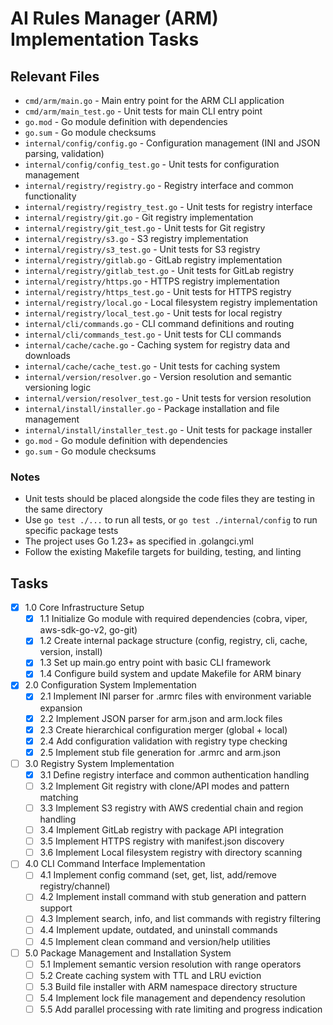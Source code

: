 # AI Rules Manager (ARM) Implementation Tasks

## Relevant Files

- `cmd/arm/main.go` - Main entry point for the ARM CLI application
- `cmd/arm/main_test.go` - Unit tests for main CLI entry point
- `go.mod` - Go module definition with dependencies
- `go.sum` - Go module checksums
- `internal/config/config.go` - Configuration management (INI and JSON parsing, validation)
- `internal/config/config_test.go` - Unit tests for configuration management
- `internal/registry/registry.go` - Registry interface and common functionality
- `internal/registry/registry_test.go` - Unit tests for registry interface
- `internal/registry/git.go` - Git registry implementation
- `internal/registry/git_test.go` - Unit tests for Git registry
- `internal/registry/s3.go` - S3 registry implementation
- `internal/registry/s3_test.go` - Unit tests for S3 registry
- `internal/registry/gitlab.go` - GitLab registry implementation
- `internal/registry/gitlab_test.go` - Unit tests for GitLab registry
- `internal/registry/https.go` - HTTPS registry implementation
- `internal/registry/https_test.go` - Unit tests for HTTPS registry
- `internal/registry/local.go` - Local filesystem registry implementation
- `internal/registry/local_test.go` - Unit tests for local registry
- `internal/cli/commands.go` - CLI command definitions and routing
- `internal/cli/commands_test.go` - Unit tests for CLI commands
- `internal/cache/cache.go` - Caching system for registry data and downloads
- `internal/cache/cache_test.go` - Unit tests for caching system
- `internal/version/resolver.go` - Version resolution and semantic versioning logic
- `internal/version/resolver_test.go` - Unit tests for version resolution
- `internal/install/installer.go` - Package installation and file management
- `internal/install/installer_test.go` - Unit tests for package installer
- `go.mod` - Go module definition with dependencies
- `go.sum` - Go module checksums

### Notes

- Unit tests should be placed alongside the code files they are testing in the same directory
- Use `go test ./...` to run all tests, or `go test ./internal/config` to run specific package tests
- The project uses Go 1.23+ as specified in .golangci.yml
- Follow the existing Makefile targets for building, testing, and linting

## Tasks

- [x] 1.0 Core Infrastructure Setup
  - [x] 1.1 Initialize Go module with required dependencies (cobra, viper, aws-sdk-go-v2, go-git)
  - [x] 1.2 Create internal package structure (config, registry, cli, cache, version, install)
  - [x] 1.3 Set up main.go entry point with basic CLI framework
  - [x] 1.4 Configure build system and update Makefile for ARM binary
- [x] 2.0 Configuration System Implementation
  - [x] 2.1 Implement INI parser for .armrc files with environment variable expansion
  - [x] 2.2 Implement JSON parser for arm.json and arm.lock files
  - [x] 2.3 Create hierarchical configuration merger (global + local)
  - [x] 2.4 Add configuration validation with registry type checking
  - [x] 2.5 Implement stub file generation for .armrc and arm.json
- [ ] 3.0 Registry System Implementation
  - [x] 3.1 Define registry interface and common authentication handling
  - [ ] 3.2 Implement Git registry with clone/API modes and pattern matching
  - [ ] 3.3 Implement S3 registry with AWS credential chain and region handling
  - [ ] 3.4 Implement GitLab registry with package API integration
  - [ ] 3.5 Implement HTTPS registry with manifest.json discovery
  - [ ] 3.6 Implement Local filesystem registry with directory scanning
- [ ] 4.0 CLI Command Interface Implementation
  - [ ] 4.1 Implement config command (set, get, list, add/remove registry/channel)
  - [ ] 4.2 Implement install command with stub generation and pattern support
  - [ ] 4.3 Implement search, info, and list commands with registry filtering
  - [ ] 4.4 Implement update, outdated, and uninstall commands
  - [ ] 4.5 Implement clean command and version/help utilities
- [ ] 5.0 Package Management and Installation System
  - [ ] 5.1 Implement semantic version resolution with range operators
  - [ ] 5.2 Create caching system with TTL and LRU eviction
  - [ ] 5.3 Build file installer with ARM namespace directory structure
  - [ ] 5.4 Implement lock file management and dependency resolution
  - [ ] 5.5 Add parallel processing with rate limiting and progress indication
